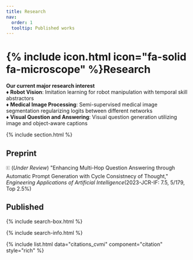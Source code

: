 ```yaml
---
title: Research
nav:
  order: 1
  tooltip: Published works
---
```


# {% include icon.html icon="fa-solid fa-microscope" %}Research

<b>Our current major research interest</b> <br>
♦︎ <b>Robot Vision</b>: Imitation learning for robot manipulation with temporal skill abstractors <br>
♦︎ <b>Medical Image Processing</b>: Semi-supervised medical image segmentation regularizing logits between different networks<br>
♦︎ <b>Visual Question and Answering</b>: Visual question generation utilizing image and object-aware captions

{% include section.html %}

## Preprint

🗉 (<i>Under Review</i>) "Enhancing Multi-Hop Question Answering through Automatic Prompt Generation with Cycle Consistnecy of Thought," <i>Engineering
Applications of Artificial Intelligence</i>(2023-JCR-IF: 7.5, 5/179, Top 2.5%)

## Published

{% include search-box.html %}

{% include search-info.html %}

{% include list.html data="citations_cvmi" component="citation" style="rich" %}
